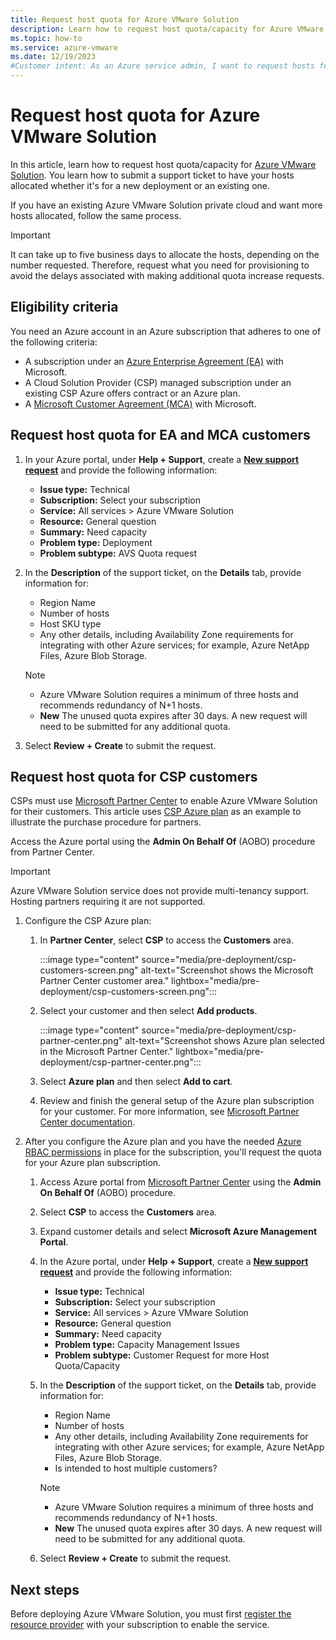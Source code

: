 ```yaml
---
title: Request host quota for Azure VMware Solution
description: Learn how to request host quota/capacity for Azure VMware Solution. You can also request more hosts in an existing Azure VMware Solution private cloud.
ms.topic: how-to
ms.service: azure-vmware
ms.date: 12/19/2023
#Customer intent: As an Azure service admin, I want to request hosts for either a new private cloud deployment or I want to have more hosts allocated in an existing private cloud.
---
```


# Request host quota for Azure VMware Solution

In this article, learn how to request host quota/capacity for [Azure VMware Solution](introduction.md). You learn how to submit a support ticket to have your hosts allocated whether it's for a new deployment or an existing one. 

If you have an existing Azure VMware Solution private cloud and want more hosts allocated, follow the same process.

>[!IMPORTANT]
> It can take up to five business days to allocate the hosts, depending on the number requested. Therefore, request what you need for provisioning to avoid the delays associated with making additional quota increase requests.

## Eligibility criteria

You need an Azure account in an Azure subscription that adheres to one of the following criteria:

- A subscription under an [Azure Enterprise Agreement (EA)](../cost-management-billing/manage/ea-portal-agreements.md) with Microsoft.
- A Cloud Solution Provider (CSP) managed subscription under an existing CSP Azure offers contract or an Azure plan.
- A [Microsoft Customer Agreement (MCA)](../cost-management-billing/understand/mca-overview.md) with Microsoft.

## Request host quota for EA and MCA customers

1. In your Azure portal, under **Help + Support**, create a **[New support request](https://portal.azure.com/#create/Microsoft.Support)** and provide the following information:
   - **Issue type:** Technical
   - **Subscription:** Select your subscription
   - **Service:** All services > Azure VMware Solution
   - **Resource:** General question 
   - **Summary:** Need capacity
   - **Problem type:** Deployment
   - **Problem subtype:** AVS Quota request

1. In the **Description** of the support ticket, on the **Details** tab, provide information for:
 
   - Region Name
   - Number of hosts
   - Host SKU type
   - Any other details, including Availability Zone requirements for integrating with other Azure services; for example, Azure NetApp Files, Azure Blob Storage.

   >[!NOTE]
   > - Azure VMware Solution requires a minimum of three hosts and recommends redundancy of N+1 hosts.
   > - **New** The unused quota expires after 30 days. A new request will need to be submitted for any additional quota.

1. Select **Review + Create** to submit the request.


## Request host quota for CSP customers 

CSPs must use [Microsoft Partner Center](https://partner.microsoft.com) to enable Azure VMware Solution for their customers. This article uses [CSP Azure plan](/partner-center/azure-plan-lp) as an example to illustrate the purchase procedure for partners.

Access the Azure portal using the **Admin On Behalf Of** (AOBO) procedure from Partner Center.

>[!IMPORTANT] 
>Azure VMware Solution service does not provide multi-tenancy support. Hosting partners requiring it are not supported. 

1. Configure the CSP Azure plan:

   1. In **Partner Center**, select **CSP** to access the **Customers** area.
   
      :::image type="content" source="media/pre-deployment/csp-customers-screen.png" alt-text="Screenshot shows the Microsoft Partner Center customer area." lightbox="media/pre-deployment/csp-customers-screen.png":::
   
   1. Select your customer and then select **Add products**.
   
      :::image type="content" source="media/pre-deployment/csp-partner-center.png" alt-text="Screenshot shows Azure plan selected in the Microsoft Partner Center." lightbox="media/pre-deployment/csp-partner-center.png":::
   
   1. Select **Azure plan** and then select **Add to cart**. 
   
   1. Review and finish the general setup of the Azure plan subscription for your customer. For more information, see [Microsoft Partner Center documentation](/partner-center/azure-plan-manage).

1. After you configure the Azure plan and you have the needed [Azure RBAC permissions](/partner-center/azure-plan-manage) in place for the subscription, you'll request the quota for your Azure plan subscription. 

   1. Access Azure portal from [Microsoft Partner Center](https://partner.microsoft.com) using the **Admin On Behalf Of** (AOBO) procedure.
   
   1. Select **CSP** to access the **Customers** area.
   
   1. Expand customer details and select **Microsoft Azure Management Portal**.
   
   1. In the Azure portal, under **Help + Support**, create a **[New support request](https://portal.azure.com/#create/Microsoft.Support)** and provide the following information:
      - **Issue type:** Technical
      - **Subscription:** Select your subscription
      - **Service:** All services > Azure VMware Solution
      - **Resource:** General question 
      - **Summary:** Need capacity
      - **Problem type:** Capacity Management Issues
      - **Problem subtype:** Customer Request for more Host Quota/Capacity
   
   1. In the **Description** of the support ticket, on the **Details** tab, provide information for:
   
      - Region Name
      - Number of hosts
      - Any other details, including Availability Zone requirements for integrating with other Azure services; for example, Azure NetApp Files, Azure Blob Storage.
      - Is intended to host multiple customers?
   
      >[!NOTE]
      > - Azure VMware Solution requires a minimum of three hosts and recommends redundancy of N+1 hosts.
      > - **New** The unused quota expires after 30 days. A new request will need to be submitted for any additional quota.
   
   1. Select **Review + Create** to submit the request.


## Next steps

Before deploying Azure VMware Solution, you must first [register the resource provider](deploy-azure-vmware-solution.md#register-the-microsoftavs-resource-provider) with your subscription to enable the service.   
